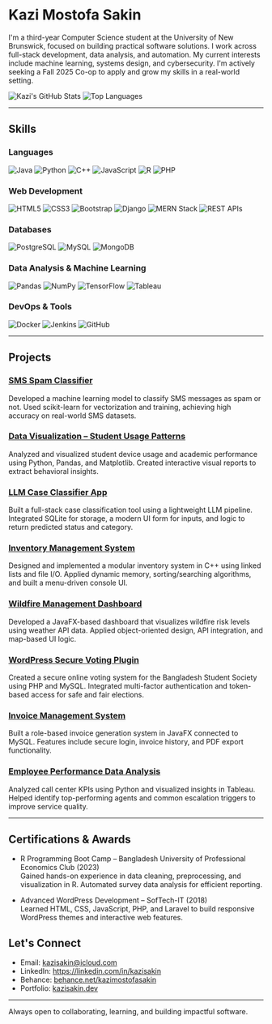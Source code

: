 # Kazi Mostofa Sakin

I'm a third-year Computer Science student at the University of New Brunswick, focused on building practical software solutions. I work across full-stack development, data analysis, and automation. My current interests include machine learning, systems design, and cybersecurity. I'm actively seeking a Fall 2025 Co-op to apply and grow my skills in a real-world setting.

![Kazi's GitHub Stats](https://github-readme-stats.vercel.app/api?username=kazisakin&show_icons=true&theme=radical)
![Top Languages](https://github-readme-stats.vercel.app/api/top-langs/?username=kazisakin&layout=compact&theme=radical)


---

## Skills

### Languages  
![Java](https://img.shields.io/badge/Java-ED8B00?style=for-the-badge&logo=openjdk&logoColor=white)
![Python](https://img.shields.io/badge/Python-3776AB?style=for-the-badge&logo=python&logoColor=white)
![C++](https://img.shields.io/badge/C++-00599C?style=for-the-badge&logo=c%2B%2B&logoColor=white)
![JavaScript](https://img.shields.io/badge/JavaScript-F7DF1E?style=for-the-badge&logo=javascript&logoColor=black)
![R](https://img.shields.io/badge/R-276DC3?style=for-the-badge&logo=r&logoColor=white)
![PHP](https://img.shields.io/badge/PHP-777BB4?style=for-the-badge&logo=php&logoColor=white)

### Web Development  
![HTML5](https://img.shields.io/badge/HTML5-E34F26?style=for-the-badge&logo=html5&logoColor=white)
![CSS3](https://img.shields.io/badge/CSS3-1572B6?style=for-the-badge&logo=css3&logoColor=white)
![Bootstrap](https://img.shields.io/badge/Bootstrap-563D7C?style=for-the-badge&logo=bootstrap&logoColor=white)
![Django](https://img.shields.io/badge/Django-092E20?style=for-the-badge&logo=django&logoColor=white)
![MERN Stack](https://img.shields.io/badge/MERN-4CAF50?style=for-the-badge&logo=mern&logoColor=white)
![REST APIs](https://img.shields.io/badge/REST--API-00A3E0?style=for-the-badge&logo=swagger&logoColor=white)

### Databases  
![PostgreSQL](https://img.shields.io/badge/PostgreSQL-316192?style=for-the-badge&logo=postgresql&logoColor=white)
![MySQL](https://img.shields.io/badge/MySQL-4479A1?style=for-the-badge&logo=mysql&logoColor=white)
![MongoDB](https://img.shields.io/badge/MongoDB-4EA94B?style=for-the-badge&logo=mongodb&logoColor=white)

### Data Analysis & Machine Learning  
![Pandas](https://img.shields.io/badge/Pandas-150458?style=for-the-badge&logo=pandas&logoColor=white)
![NumPy](https://img.shields.io/badge/NumPy-013243?style=for-the-badge&logo=numpy&logoColor=white)
![TensorFlow](https://img.shields.io/badge/TensorFlow-FF6F00?style=for-the-badge&logo=tensorflow&logoColor=white)
![Tableau](https://img.shields.io/badge/Tableau-E97627?style=for-the-badge&logo=tableau&logoColor=white)

### DevOps & Tools  
![Docker](https://img.shields.io/badge/Docker-2496ED?style=for-the-badge&logo=docker&logoColor=white)
![Jenkins](https://img.shields.io/badge/Jenkins-D24939?style=for-the-badge&logo=jenkins&logoColor=white)
![GitHub](https://img.shields.io/badge/GitHub-181717?style=for-the-badge&logo=github&logoColor=white)

---


## Projects

### [SMS Spam Classifier](https://github.com/Kazisakin/SMS-Spam-Classifier)  
Developed a machine learning model to classify SMS messages as spam or not. Used scikit-learn for vectorization and training, achieving high accuracy on real-world SMS datasets.

### [Data Visualization – Student Usage Patterns](https://github.com/Kazisakin/Data-vizualization)  
Analyzed and visualized student device usage and academic performance using Python, Pandas, and Matplotlib. Created interactive visual reports to extract behavioral insights.

### [LLM Case Classifier App](https://github.com/Kazisakin/llm-case-classifier-app)  
Built a full-stack case classification tool using a lightweight LLM pipeline. Integrated SQLite for storage, a modern UI form for inputs, and logic to return predicted status and category.

### [Inventory Management System](https://github.com/Kazisakin/CS2263_INVMS)  
Designed and implemented a modular inventory system in C++ using linked lists and file I/O. Applied dynamic memory, sorting/searching algorithms, and built a menu-driven console UI.

### [Wildfire Management Dashboard](https://github.com/Kazisakin/wfd-t12)  
Developed a JavaFX-based dashboard that visualizes wildfire risk levels using weather API data. Applied object-oriented design, API integration, and map-based UI logic.

### [WordPress Secure Voting Plugin](https://github.com/Kazisakin/2FA-Universal-WP-Voting)  
Created a secure online voting system for the Bangladesh Student Society using PHP and MySQL. Integrated multi-factor authentication and token-based access for safe and fair elections.

### [Invoice Management System](https://github.com/Kazisakin/Invoice-generator)  
Built a role-based invoice generation system in JavaFX connected to MySQL. Features include secure login, invoice history, and PDF export functionality.

### [Employee Performance Data Analysis](https://github.com/Kazisakin)  
Analyzed call center KPIs using Python and visualized insights in Tableau. Helped identify top-performing agents and common escalation triggers to improve service quality.


---

## Certifications & Awards

- R Programming Boot Camp – Bangladesh University of Professional Economics Club (2023)  
  Gained hands-on experience in data cleaning, preprocessing, and visualization in R. Automated survey data analysis for efficient reporting.

- Advanced WordPress Development – SofTech-IT (2018)  
  Learned HTML, CSS, JavaScript, PHP, and Laravel to build responsive WordPress themes and interactive web features.


## Let's Connect

- Email: kazisakin@icloud.com  
- LinkedIn: https://linkedin.com/in/kazisakin 
- Behance: [behance.net/kazimostofasakin](https://www.behance.net/kazimostofasakin)  
- Portfolio: [kazisakin.dev](https://kazisakin.dev)

---

Always open to collaborating, learning, and building impactful software.
